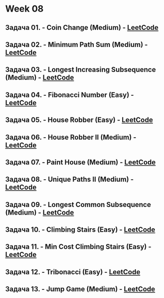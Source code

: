 # Week 08

## Задача 01. - Coin Change (Medium) - [LeetCode](<https://leetcode.com/problems/coin-change>)

## Задача 02. - Minimum Path Sum (Medium) - [LeetCode](<https://leetcode.com/problems/minimum-path-sum/description/>)

## Задача 03. - Longest Increasing Subsequence (Medium) - [LeetCode](<https://leetcode.com/problems/longest-increasing-subsequence>)

## Задача 04. - Fibonacci Number (Easy) - [LeetCode](<https://leetcode.com/problems/fibonacci-number/description/>)

## Задача 05. - House Robber (Easy) - [LeetCode](<https://leetcode.com/problems/house-robber/>)

## Задача 06. - House Robber II (Medium) - [LeetCode](<https://leetcode.com/problems/house-robber-ii/>)

## Задача 07. - Paint House (Medium) - [LeetCode](<https://leetcode.ca/2016-08-12-256-Paint-House/>)

## Задача 08. - Unique Paths II (Medium) - [LeetCode](<https://leetcode.com/problems/unique-paths-ii/description/>)

## Задача 09. - Longest Common Subsequence (Medium) - [LeetCode](<https://leetcode.com/problems/longest-common-subsequence/>)

## Задача 10. - Climbing Stairs (Easy) - [LeetCode](<https://leetcode.com/problems/climbing-stairs/>)

## Задача 11. - Min Cost Climbing Stairs (Easy) - [LeetCode](<https://leetcode.com/problems/min-cost-climbing-stairs/description/>)

## Задача 12. - Tribonacci (Easy) - [LeetCode](<https://leetcode.com/problems/n-th-tribonacci-number/>)

## Задача 13. - Jump Game (Medium) - [LeetCode](<https://leetcode.com/problems/jump-game/>)